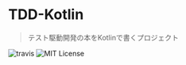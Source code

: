 # TDD-Kotlin

>  テスト駆動開発の本をKotlinで書くプロジェクト

![travis](https://travis-ci.org/nkgrnkgr/tdd-kotlin.svg?branch=master)
![MIT License](https://img.shields.io/badge/license-MIT-blue.svg?style=flass)